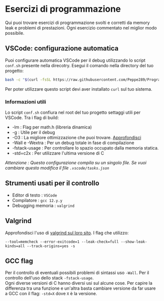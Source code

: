 # Esercizi di programmazione
Qui puoi trovare esercizi di programmazione svolti e corretti da memory leak e problemi di prestazioni. Ogni esercizio commentato nel miglior modo possibile.

VSCode: configurazione automatica
---
Puoi configurare automatica VSCode per il debug utilizzando lo script `conf.sh` presente nella direcotry. Esegui il comando nella directory del tuo progetto:

```bash
bash -c "$(curl -fsSL https://raw.githubusercontent.com/Peppe289/Programming-C/main/conf.sh)"
```

Per poter utilizzare questo script devi aver installato `curl` sul tuo sistema.

### Informazioni utili

Lo script `conf.sh` confiura nel root del tuo progetto settaggi utili per VSCode. Tra i flag di build:
- -lm : Flag per math.h (libreria dinamica)
- -g : Utile per il debug
- -O3 : La migliore ottimizzazione che puoi trovare. [Approfondisci](https://gcc.gnu.org/onlinedocs/gcc/Optimize-Options.html)
- -Wall e -Wextra : Per un debug totale in fase di compilazione
- -fstack-usage : Per controllare lo spazio occupato dalla memoria statica.
- -std=c2x : Per utilizzare l'ultima versione di C

*Attenzione : Questa configurazione compila su un singolo file. Se vuoi cambiare questo modifica il file `.vscode/tasks.json`* 


Strumenti usati per il controllo
---

- Editor di testo : `VSCode`
- Compilatore : `gcc 12.y.y`
- Debugging memoria : `valgrind` 

Valgrind
---
Approfondisci l'uso di [valgrind sul loro sito](https://valgrind.org/). 
I flag che utilizzo:

```shell
--tool=memcheck --error-exitcode=1 --leak-check=full --show-leak-kinds=all --track-origins=yes -s
```
GCC flag
---
Per il controllo di eventuali possibili problemi di sintassi uso `-Wall`. Per il controllo dell'uso dello stack `-fstack-usage`. <br>
Ogni diverse versioni di C hanno diversi usi sul alcune cose. Per capire la differenza tra una funzione e un'altra basta cambiare versione da far usare a GCC con il flag: `-std=X` dove `X` è la versione.
